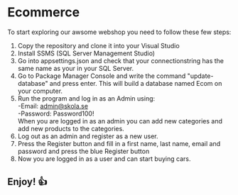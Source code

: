 # Ecommerce

To start exploring our awsome webshop you need to follow these few steps:

1. Copy the repository and clone it into your Visual Studio
2. Install SSMS (SQL Server Management Studio)
3. Go into appsettings.json and check that your connectionstring has the same name as your in your SQL Server.
4. Go to Package Manager Console and write the command "update-database" and press enter. This will build a database named Ecom on your computer.
5. Run the program and log in as an Admin using:\
    -Email: admin@skola.se\
    -Password: Password100!\
When you are logged in as an admin you can add new categories and add new products to the categories.
6. Log out as an admin and register as a new user.
7. Press the Register button and fill in a first name, last name, email and password and press the blue Register button
8. Now you are logged in as a user and can start buying cars.

## Enjoy! :+1:
